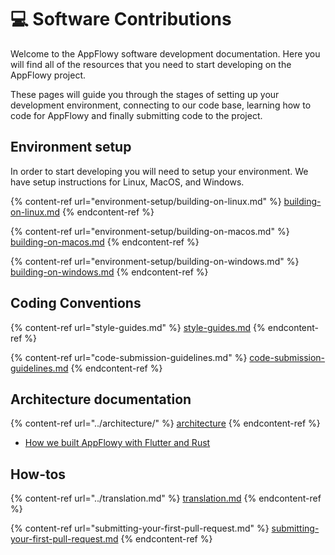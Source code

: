 # 💻 Software Contributions

Welcome to the AppFlowy software development documentation. Here you will find all of the resources that you need to start developing on the AppFlowy project.

These pages will guide you through the stages of setting up your development environment, connecting to our code base, learning how to code for AppFlowy and finally submitting code to the project.

## Environment setup

In order to start developing you will need to setup your environment. We have setup instructions for Linux, MacOS, and Windows.

{% content-ref url="environment-setup/building-on-linux.md" %}
[building-on-linux.md](environment-setup/building-on-linux.md)
{% endcontent-ref %}

{% content-ref url="environment-setup/building-on-macos.md" %}
[building-on-macos.md](environment-setup/building-on-macos.md)
{% endcontent-ref %}

{% content-ref url="environment-setup/building-on-windows.md" %}
[building-on-windows.md](environment-setup/building-on-windows.md)
{% endcontent-ref %}

## Coding Conventions

{% content-ref url="style-guides.md" %}
[style-guides.md](style-guides.md)
{% endcontent-ref %}

{% content-ref url="code-submission-guidelines.md" %}
[code-submission-guidelines.md](code-submission-guidelines.md)
{% endcontent-ref %}

## Architecture documentation

{% content-ref url="../architecture/" %}
[architecture](../architecture/)
{% endcontent-ref %}

* [How we built AppFlowy with Flutter and Rust](https://github.com/AppFlowy-IO/appflowy/wiki/How-we-built-Appflowy-with-Flutter-and-Rust)

## How-tos

{% content-ref url="../translation.md" %}
[translation.md](../translation.md)
{% endcontent-ref %}

{% content-ref url="submitting-your-first-pull-request.md" %}
[submitting-your-first-pull-request.md](submitting-your-first-pull-request.md)
{% endcontent-ref %}
